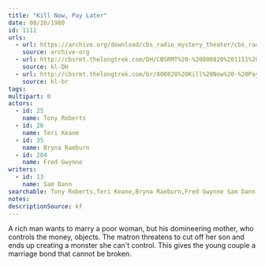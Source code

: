 ```yaml
---
title: "Kill Now, Pay Later"
date: 08/20/1980
id: 1111
urls: 
  - url: https://archive.org/download/cbs_radio_mystery_theater/cbs_radio_mystery_theater-1101-1150.zip/cbs_radio_mystery_theater-1101-1150%2Fcbsrmt_1111_kill_now_pay_later.mp3
    source: archive-org
  - url: http://cbsrmt.thelongtrek.com/DH/CBSRMT%20-%20800820%201111%20Kill%20Now%20-%20Pay%20Later_dh.mp3
    source: kl-DH
  - url: http://cbsrmt.thelongtrek.com/br/800820%20Kill%20Now%20-%20Pay%20Later-wndb.mp3
    source: kl-br
tags: 
multipart: 0
actors:  
  - id: 25
    name: Tony Roberts  
  - id: 26
    name: Teri Keane  
  - id: 35
    name: Bryna Raeburn  
  - id: 204
    name: Fred Gwynne
writers:  
  - id: 13
    name: Sam Dann
searchable: Tony Roberts,Teri Keane,Bryna Raeburn,Fred Gwynne Sam Dann
notes: 
descriptionSource: kf
---
```

A rich man wants to marry a poor woman, but his domineering mother, who controls the money, objects. The matron threatens to cut off her son and ends up creating a monster she can't control. This gives the young couple a marriage bond that cannot be broken.